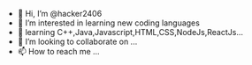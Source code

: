 - 👋 Hi, I’m @hacker2406
- 👀 I’m interested in learning new coding languages
- 🌱 learning C++,Java,Javascript,HTML,CSS,NodeJs,ReactJs...
- 💞️ I’m looking to collaborate on ...
- 📫 How to reach me ...

<!---
hacker2406/hacker2406 is a ✨ special ✨ repository because its `README.md` (this file) appears on your GitHub profile.
You can click the Preview link to take a look at your changes.
--->
